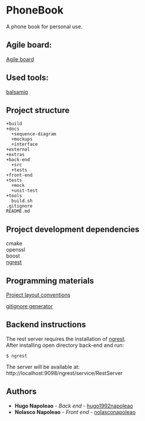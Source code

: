 # PhoneBook
A phone book for personal use.

## Agile board:
[Agile board](https://trello.com/b/quSZXPeZ/agile-sprint-board-phonebook)

## Used tools:
[balsamiq](https://balsamiq.com/)

## Project structure
```
+build
+docs
  +sequence-diagram
  +mockups
  +interface
+external
+extras
+back-end
  +src
  +tests
+front-end
+tests
  +mock
  +unit-test
+tools
  build.sh
.gitignore
README.md
```

## Project development dependencies
cmake <br />
openssl <br />
boost <br />
[ngrest](https://github.com/loentar/ngrest)

## Programming materials
[Project layout conventions](https://api.csswg.org/bikeshed/?force=1&url=https://raw.githubusercontent.com/vector-of-bool/pitchfork/develop/data/spec.bs)

[gitignore generator](https://www.toptal.com/developers/gitignore)

## Backend instructions
The rest server requires the installation of [ngrest](https://github.com/loentar/ngrest). <br />
After installing open directory back-end and run: <br />
```console
$ ngrest
```
The server will be available at: <br />
http://localhost:9098/ngrest/service/RestServer

## Authors
* **Hugo Napoleao** - *Back end* - [hugo1992napoleao](hugo_1992napoleao@hotmail.com)
* **Nolasco Napoleao** - *Front end* - [nolasconapoleao](nolascoamadonapoleao@gmail.com)
